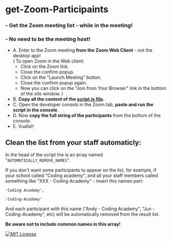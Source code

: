 # get-Zoom-Participaints

### - Get the Zoom meeting list - while in the meeting!
### - No need to be the meeting host!

- A. Enter to the Zoom meeting **from the Zoom Web Client** - not the desktop app!
 <br/>(
  To open Zoom in the Web client:
    - Click on the Zoom link.
    - Close the confirm popup.
    - Click on the "Launch Meeting" button.
    - Close the confirm popup again.
    - Now you can click on the "Join from Your Browser" link in the bottom of the site window.
)
- B. **Copy all the content of the [**script.js file**](https://github.com/EtsHasade/get-Zoom-Participaints/blob/main/script.js).**
- C. Open the developer consols in the Zoom tab, **paste and run the script in the console**.
- D. Now **copy the full string of the participants** from the bottom of the console.
- E. Vualla!!

## Clean the list from your staff automaticly:
In the head of the script the is an array named "``AUTOMATICALLY_REMOVE_NAMES``".

If you don't want some participants to appear on the list, for example, if your school called "Coding academy", and all your staff members called something like "XXX - Coding Academy" - insert this names part: 

    'Coding Academy',

    'Coding-Academy'


And each participant with this name ("Andy - Coding Academy", "Jun - Coding-Academy", etc) will be automatically removed from the result list.

**Be aware not to include common names in this array!**

[![MIT License](https://img.shields.io/badge/License-MIT-green.svg)](https://choosealicense.com/licenses/mit/)
